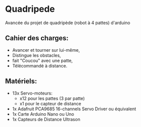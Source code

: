 # Quadripede
Avancée du projet de quadripède (robot à 4 pattes) d'arduino

<h2>Cahier des charges:</h2>
<ul>
  <li> Avancer et tourner sur lui-même,</li>
  <li>Distingue les obstacles,</li>
  <li>fait "Coucou" avec une patte,</li>
  <li>Télécommandé à distance.</li>
</ul>
  
<h2>Matériels:</h2>
<ul>
  <li>13x Servo-moteurs:
      <ul>
      <li>x12 pour les pattes (3 par patte)</li>
      <li>x1 pour le capteur de distance</li>
      </ul>
  </li>
  <li>1x Adafruit PCA9685 16-channels Servo Driver ou équivalent</li>
  <li>1x Carte Arduino Nano ou Uno</li>
  <li>1x Capteurs de Distance Ultrason</li>
</ul>
